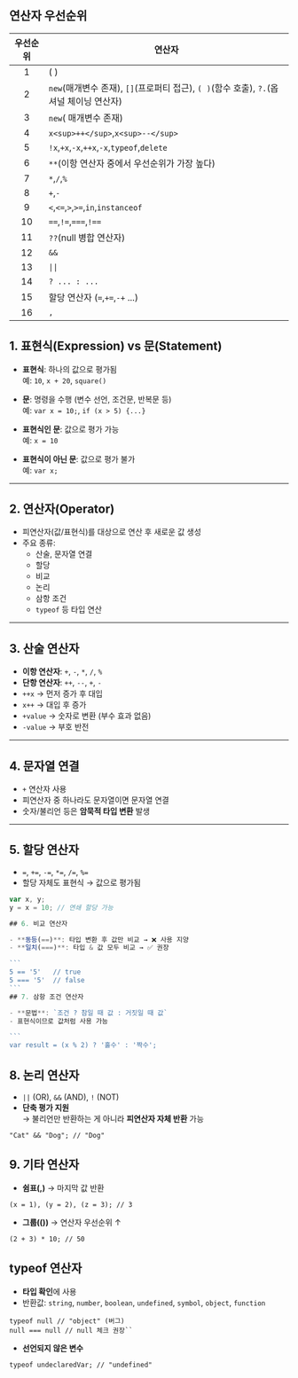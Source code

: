 ## 연산자 우선순위

| 우선순위 | 연산자                                                                                  |
| :------: | --------------------------------------------------------------------------------------- |
|    1     | ( )                                                                                     |
|    2     | `new`(매개변수 존재), `[]`(프로퍼티 접근), `( )`(함수 호출), `?.`(옵셔널 체이닝 연산자) |
|    3     | `new`( 매개변수 존재)                                                                   |
|    4     | `x<sup>++</sup>`,`x<sup>--</sup>`                                                       |
|    5     | `!x`,`+x`,`-x`,`++x`,`-x`,`typeof`,`delete`                                             |
|    6     | `**`(이항 연산자 중에서 우선순위가 가장 높다)                                           |
|    7     | `*`,`/`,`%`                                                                             |
|    8     | `+`,`-`                                                                                 |
|    9     | `<`,`<=`,`>`,`>=`,`in`,`instanceof`                                                     |
|    10    | `==`,`!=`,`===`,`!==`                                                                   |
|    11    | `??`(null 병합 연산자)                                                                  |
|    12    | `&&`                                                                                    |
|    13    | `\|\|`                                                                                  |
|    14    | `? ... : ... `                                                                          |
|    15    | 할당 연산자 (`=`,`+=`,`-+` ...)                                                         |
|    16    | `,`                                                                                     |

## 1. 표현식(Expression) vs 문(Statement)

- **표현식**: 하나의 값으로 평가됨  
  예: `10`, `x + 20`, `square()`

- **문**: 명령을 수행 (변수 선언, 조건문, 반복문 등)  
  예: `var x = 10;`, `if (x > 5) {...}`

- **표현식인 문**: 값으로 평가 가능  
  예: `x = 10`

- **표현식이 아닌 문**: 값으로 평가 불가  
  예: `var x;`

---

## 2. 연산자(Operator)

- 피연산자(값/표현식)를 대상으로 연산 후 새로운 값 생성
- 주요 종류:
  - 산술, 문자열 연결
  - 할당
  - 비교
  - 논리
  - 삼항 조건
  - `typeof` 등 타입 연산

---

## 3. 산술 연산자

- **이항 연산자**: `+`, `-`, `*`, `/`, `%`
- **단항 연산자**: `++`, `--`, `+`, `-`
- `++x` → 먼저 증가 후 대입
- `x++` → 대입 후 증가
- `+value` → 숫자로 변환 (부수 효과 없음)
- `-value` → 부호 반전

---

## 4. 문자열 연결

- `+` 연산자 사용
- 피연산자 중 하나라도 문자열이면 문자열 연결
- 숫자/불리언 등은 **암묵적 타입 변환** 발생

---

## 5. 할당 연산자

- `=`, `+=`, `-=`, `*=`, `/=`, `%=`
- 할당 자체도 표현식 → 값으로 평가됨

````js
var x, y;
y = x = 10; // 연쇄 할당 가능

## 6. 비교 연산자

- **동등(==)**: 타입 변환 후 값만 비교 → ❌ 사용 지양
- **일치(===)**: 타입 & 값 모두 비교 → ✅ 권장

```
5 == '5'   // true
5 === '5'  // false
```
## 7. 삼항 조건 연산자

- **문법**: `조건 ? 참일 때 값 : 거짓일 때 값`
- 표현식이므로 값처럼 사용 가능

```
var result = (x % 2) ? '홀수' : '짝수';
````

## 8. 논리 연산자

- `||` (OR), `&&` (AND), `!` (NOT)
- **단축 평가 지원**  
  → 불리언만 반환하는 게 아니라 **피연산자 자체 반환** 가능

```
"Cat" && "Dog"; // "Dog"
```

## 9. 기타 연산자

- **쉼표(,)** → 마지막 값 반환

```
(x = 1), (y = 2), (z = 3); // 3
```

- **그룹(())** → 연산자 우선순위 ↑

```
(2 + 3) * 10; // 50
```

## typeof 연산자

- **타입 확인**에 사용
- 반환값: `string`, `number`, `boolean`, `undefined`, `symbol`, `object`, `function`

```
typeof null // "object" (버그)
null === null // null 체크 권장``
```

- **선언되지 않은 변수**

```
typeof undeclaredVar; // "undefined"
```
